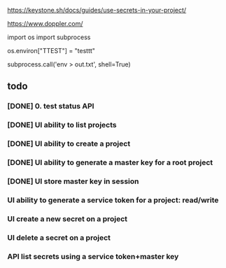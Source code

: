 
https://keystone.sh/docs/guides/use-secrets-in-your-project/

https://www.doppler.com/

import os
import subprocess

os.environ["TTEST"] = "testtt"

subprocess.call('env > out.txt', shell=True)

## todo

### [DONE] 0. test status API

### [DONE] UI ability to list projects

### [DONE] UI ability to create a project

### [DONE] UI ability to generate a master key for a root project

### [DONE] UI store master key in session

### UI ability to generate a service token for a project: read/write

### UI create a new secret on a project

### UI delete a secret on a project

### API list secrets using a service token+master key


